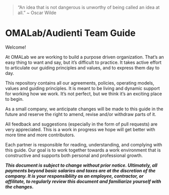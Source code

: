 > “An idea that is not dangerous is unworthy of being called an idea at all.” ~ Oscar Wilde

# OMALab\/Audienti Team Guide

Welcome!

At OMALab we are working to build a purpose driven organization. That’s an easy thing to want and say, but it’s difficult to practice. It takes active effort to articulate our guiding principles and values, and to express them day to day.

This repository contains all our agreements, policies, operating models, values and guiding principles. It is meant to be living and dynamic support for working how we work. It’s not perfect, but we think it’s an exciting place to begin.

As a small company, we anticipate changes will be made to this guide in the future and reserve the right to amend, revise and\/or withdraw parts of it.  

All feedback and suggestions \(especially in the form of pull requests\) are very appreciated. This is a work in progress we hope will get better with more time and more contributors.

Each partner is responsible for reading, understanding, and complying with this guide. Our goal is to work together towards a work environment that is constructive and supports both personal and professional growth.

_**This document is subject to change without prior notice. Ultimately, all payments beyond basic salaries and taxes are at the discretion of the company. It is your responsibliity as an employee, contractor, or affilitate, to regularly review this document and familiarize yourself with the changes.**_

